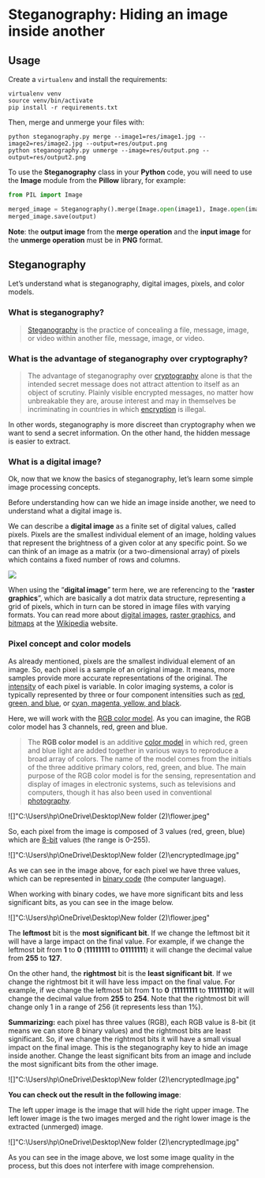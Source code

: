 
# Steganography: Hiding an image inside another

## Usage

Create a `virtualenv` and install the requirements:

```
virtualenv venv
source venv/bin/activate
pip install -r requirements.txt
```

Then, merge and unmerge your files with:

```
python steganography.py merge --image1=res/image1.jpg --image2=res/image2.jpg --output=res/output.png
python steganography.py unmerge --image=res/output.png --output=res/output2.png
```

To use the **Steganography** class in your **Python** code, you will need to use the **Image** module from the **Pillow** library, for example:

```python
from PIL import Image

merged_image = Steganography().merge(Image.open(image1), Image.open(image2))
merged_image.save(output)
```

**Note**: the **output image** from the **merge operation** and the **input image** for the **unmerge operation** must be in **PNG** format.

## Steganography

Let’s understand what is steganography, digital images, pixels, and color models.

### What is steganography?

> [Steganography](https://en.wikipedia.org/wiki/Steganography) is the practice of concealing a file, message, image, or video within another file, message, image, or video.

### What is the advantage of steganography over cryptography?
> The advantage of steganography over [cryptography](https://en.wikipedia.org/wiki/Cryptography) alone is that the intended secret message does not attract attention to itself as an object of scrutiny. Plainly visible encrypted messages, no matter how unbreakable they are, arouse interest and may in themselves be incriminating in countries in which [encryption](https://en.wikipedia.org/wiki/Encryption) is illegal.

In other words, steganography is more discreet than cryptography when we want to send a secret information. On the other hand, the hidden message is easier to extract.

### What is a digital image?

Ok, now that we know the basics of steganography, let’s learn some simple image processing concepts.

Before understanding how can we hide an image inside another, we need to understand what a digital image is.

We can describe a **digital image** as a finite set of digital values, called pixels. Pixels are the smallest individual element of an image, holding values that represent the brightness of a given color at any specific point. So we can think of an image as a matrix (or a two-dimensional array) of pixels which contains a fixed number of rows and columns.

![](https://cdn-images-1.medium.com/max/2000/1*-Vreo05sajRL8dRibXIWXA.png)

When using the “**digital image**” term here, we are referencing to the “**raster graphics**”, which are basically a dot matrix data structure, representing a grid of pixels, which in turn can be stored in image files with varying formats. You can read more about [digital images](https://en.wikipedia.org/wiki/Digital_image), [raster graphics](https://en.wikipedia.org/wiki/Raster_graphics), and [bitmaps](https://en.wikipedia.org/wiki/Bitmap) at the [Wikipedia](https://en.wikipedia.org/wiki/Main_Page) website.

### Pixel concept and color models

As already mentioned, pixels are the smallest individual element of an image. So, each pixel is a sample of an original image. It means, more samples provide more accurate representations of the original. The [intensity](https://en.wikipedia.org/wiki/Intensity_(physics)) of each pixel is variable. In color imaging systems, a color is typically represented by three or four component intensities such as [red, green, and blue](https://en.wikipedia.org/wiki/RGB_color_model), or [cyan, magenta, yellow, and black](https://en.wikipedia.org/wiki/CMYK_color_model).

Here, we will work with the [RGB color model](https://en.wikipedia.org/wiki/RGB_color_model). As you can imagine, the RGB color model has 3 channels, red, green and blue.
> The **RGB color model** is an additive [color model](https://en.wikipedia.org/wiki/Color_model) in which red, green and blue light are added together in various ways to reproduce a broad array of colors. The name of the model comes from the initials of the three additive primary colors, red, green, and blue. The main purpose of the RGB color model is for the sensing, representation and display of images in electronic systems, such as televisions and computers, though it has also been used in conventional [photography](https://en.wikipedia.org/wiki/Photography).

![]"C:\Users\hp\OneDrive\Desktop\New folder (2)\flower.jpeg"

So, each pixel from the image is composed of 3 values (red, green, blue) which are [8-bit](https://en.wikipedia.org/wiki/8-bit) values (the range is 0–255).

![]"C:\Users\hp\OneDrive\Desktop\New folder (2)\encryptedImage.jpg"

As we can see in the image above, for each pixel we have three values, which can be represented in [binary code](https://en.wikipedia.org/wiki/Binary_code) (the computer language).

When working with binary codes, we have more significant bits and less significant bits, as you can see in the image below.

![]"C:\Users\hp\OneDrive\Desktop\New folder (2)\flower.jpeg"

The **leftmost** bit is the **most significant bit**. If we change the leftmost bit it will have a large impact on the final value. For example, if we change the leftmost bit from **1** to **0** (**11111111** to **01111111**) it will change the decimal value from **255** to **127**.

On the other hand, the **rightmost** bit is the **least significant bit**. If we change the rightmost bit it will have less impact on the final value. For example, if we change the leftmost bit from **1** to **0** (**11111111** to **11111110**) it will change the decimal value from **255** to **254**. Note that the rightmost bit will change only 1 in a range of 256 (it represents less than 1%).

**Summarizing:** each pixel has three values (RGB), each RGB value is 8-bit (it means we can store 8 binary values) and the rightmost bits are least significant. So, if we change the rightmost bits it will have a small visual impact on the final image. This is the steganography key to hide an image inside another. Change the least significant bits from an image and include the most significant bits from the other image.

![]"C:\Users\hp\OneDrive\Desktop\New folder (2)\encryptedImage.jpg"

**You can check out the result in the following image**:

The left upper image is the image that will hide the right upper image. The left lower image is the two images merged and the right lower image is the extracted (unmerged) image.

![]"C:\Users\hp\OneDrive\Desktop\New folder (2)\encryptedImage.jpg"

As you can see in the image above, we lost some image quality in the process, but this does not interfere with image comprehension.
